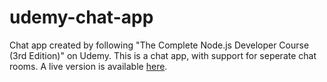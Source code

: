 # udemy-chat-app
Chat app created by following "The Complete Node.js Developer Course (3rd Edition)" on Udemy.
This is a chat app, with support for seperate chat rooms. A live version is available [here](https://nroboto-chat-application.herokuapp.com/).

